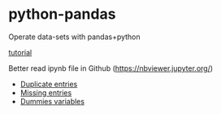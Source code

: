 # python-pandas
Operate data-sets with pandas+python

[tutorial](https://nbviewer.jupyter.org/github/justmarkham/pandas-videos/blob/master/pandas.ipynb)

Better read ipynb file in Github (https://nbviewer.jupyter.org/)

* [Duplicate entries](https://nbviewer.jupyter.org/github/yujuezhao/python-pandas/blob/master/Duplicate%20entries.ipynb)
* [Missing entries](https://nbviewer.jupyter.org/github/yujuezhao/python-pandas/blob/master/Missing%20entries.ipynb)
* [Dummies variables](https://nbviewer.jupyter.org/github/yujuezhao/python-pandas/blob/master/Dummies%20variables.ipynb)
